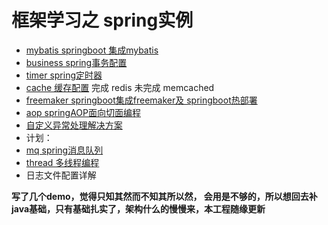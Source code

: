 # 框架学习之 spring实例
- [mybatis springboot 集成mybatis](https://github.com/MarchNineteen/spring-example/tree/master/spring-example-mybatis)
- [business spring事务配置](https://github.com/MarchNineteen/spring-example/tree/master/spring-example-business)
- [timer spring定时器](https://github.com/MarchNineteen/spring-example/tree/master/spring-example-timer)
- [cache 缓存配置](https://github.com/MarchNineteen/spring-example/tree/master/spring-example-cache) 完成 redis 未完成 memcached
- [freemaker springboot集成freemaker及 springboot热部署](https://github.com/MarchNineteen/spring-example/tree/master/spring-example-freemarker) 
- [aop springAOP面向切面编程](https://github.com/MarchNineteen/spring-example/tree/master/spring-example-aop) 
- [自定义异常处理解决方案](https://github.com/MarchNineteen/spring-example/tree/master/spring-example-exception)
- 计划：
- [mq spring消息队列](https://github.com/MarchNineteen/spring-example/tree/master/spring-example-mq) 
- [thread 多线程编程](https://github.com/MarchNineteen/spring-example/tree/master/spring-example-thread) 
- 日志文件配置详解


**写了几个demo，觉得只知其然而不知其所以然，
会用是不够的，所以想回去补java基础，只有基础扎实了，架构什么的慢慢来，本工程随缘更新**

